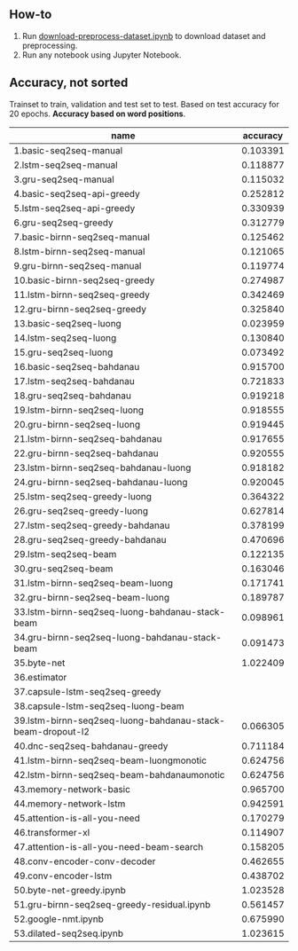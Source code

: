 ## How-to

1. Run [download-preprocess-dataset.ipynb](download-preprocess-dataset.ipynb) to download dataset and preprocessing.
2. Run any notebook using Jupyter Notebook.

## Accuracy, not sorted

Trainset to train, validation and test set to test. Based on test accuracy for 20 epochs. **Accuracy based on word positions**.

| name                                                       | accuracy |
|------------------------------------------------------------|----------|
| 1.basic-seq2seq-manual                                     | 0.103391 |
| 2.lstm-seq2seq-manual                                      | 0.118877 |
| 3.gru-seq2seq-manual                                       | 0.115032 |
| 4.basic-seq2seq-api-greedy                                 | 0.252812 |
| 5.lstm-seq2seq-api-greedy                                  | 0.330939 |
| 6.gru-seq2seq-greedy                                       | 0.312779 |
| 7.basic-birnn-seq2seq-manual                               | 0.125462 |
| 8.lstm-birnn-seq2seq-manual                                | 0.121065 |
| 9.gru-birnn-seq2seq-manual                                 | 0.119774 |
| 10.basic-birnn-seq2seq-greedy                              | 0.274987 |
| 11.lstm-birnn-seq2seq-greedy                               | 0.342469 |
| 12.gru-birnn-seq2seq-greedy                                | 0.325840 |
| 13.basic-seq2seq-luong                                     | 0.023959 |
| 14.lstm-seq2seq-luong                                      | 0.130840 |
| 15.gru-seq2seq-luong                                       | 0.073492 |
| 16.basic-seq2seq-bahdanau                                  | 0.915700 |
| 17.lstm-seq2seq-bahdanau                                   | 0.721833 |
| 18.gru-seq2seq-bahdanau                                    | 0.919218 |
| 19.lstm-birnn-seq2seq-luong                                | 0.918555 |
| 20.gru-birnn-seq2seq-luong                                 | 0.919445 |
| 21.lstm-birnn-seq2seq-bahdanau                             | 0.917655 |
| 22.gru-birnn-seq2seq-bahdanau                              | 0.920555 |
| 23.lstm-birnn-seq2seq-bahdanau-luong                       | 0.918182 |
| 24.gru-birnn-seq2seq-bahdanau-luong                        | 0.920045 |
| 25.lstm-seq2seq-greedy-luong                               | 0.364322 |
| 26.gru-seq2seq-greedy-luong                                | 0.627814 |
| 27.lstm-seq2seq-greedy-bahdanau                            | 0.378199 |
| 28.gru-seq2seq-greedy-bahdanau                             | 0.470696 |
| 29.lstm-seq2seq-beam                                       | 0.122135 |
| 30.gru-seq2seq-beam                                        | 0.163046 |
| 31.lstm-birnn-seq2seq-beam-luong                           | 0.171741 |
| 32.gru-birnn-seq2seq-beam-luong                            | 0.189787 |
| 33.lstm-birnn-seq2seq-luong-bahdanau-stack-beam            | 0.098961 |
| 34.gru-birnn-seq2seq-luong-bahdanau-stack-beam             | 0.091473 |
| 35.byte-net                                                | 1.022409 |
| 36.estimator                                               |          |
| 37.capsule-lstm-seq2seq-greedy                             |          |
| 38.capsule-lstm-seq2seq-luong-beam                         |          |
| 39.lstm-birnn-seq2seq-luong-bahdanau-stack-beam-dropout-l2 | 0.066305 |
| 40.dnc-seq2seq-bahdanau-greedy                             | 0.711184 |
| 41.lstm-birnn-seq2seq-beam-luongmonotic                    | 0.624756 |
| 42.lstm-birnn-seq2seq-beam-bahdanaumonotic                 | 0.624756 |
| 43.memory-network-basic                                    | 0.965700 |
| 44.memory-network-lstm                                     | 0.942591 |
| 45.attention-is-all-you-need                               | 0.170279 |
| 46.transformer-xl                                          | 0.114907 |
| 47.attention-is-all-you-need-beam-search                   | 0.158205 |
| 48.conv-encoder-conv-decoder                               | 0.462655 |
| 49.conv-encoder-lstm                                       | 0.438702 |
| 50.byte-net-greedy.ipynb                                   | 1.023528 |
| 51.gru-birnn-seq2seq-greedy-residual.ipynb                 | 0.561457 |
| 52.google-nmt.ipynb                                        | 0.675990 |
| 53.dilated-seq2seq.ipynb                                   | 1.023615 |
